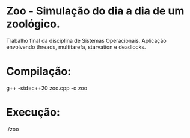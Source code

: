 # Zoo - Simulação do dia a dia de um zoológico.
Trabalho final da disciplina de Sistemas Operacionais. Aplicação envolvendo threads, multitarefa, starvation e deadlocks.

# Compilação:
g++ -std=c++20 zoo.cpp -o zoo
# Execução:
./zoo




